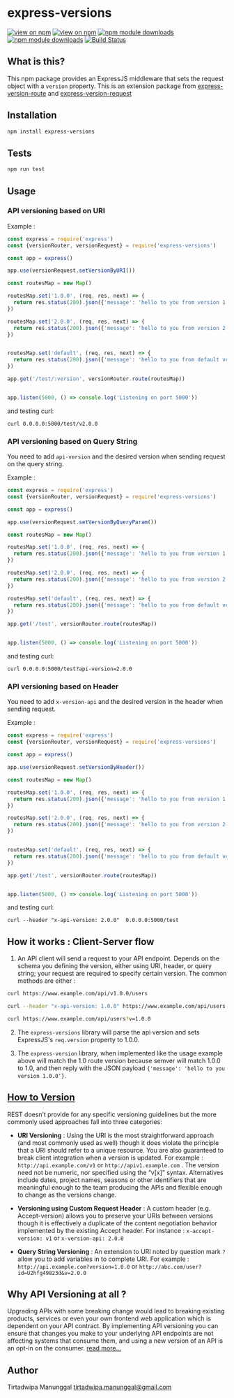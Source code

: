 # express-versions

[![view on npm](http://img.shields.io/npm/v/express-versions.svg)](https://www.npmjs.org/package/express-versions)
[![view on npm](http://img.shields.io/npm/l/express-versions.svg)](https://www.npmjs.org/package/express-versions)
[![npm module downloads](http://img.shields.io/npm/dt/express-versions.svg)](https://www.npmjs.org/package/express-versions)
[![npm module downloads](http://img.shields.io/npm/dt/express-versions.svg)](https://www.npmjs.org/package/express-versions)
[![Build Status](https://travis-ci.com/linerocks/express-version-request.svg?branch=master)](https://travis-ci.com/linerocks/express-version-request)

## What is this?

This npm package provides an ExpressJS middleware that sets the request object with a `version` property.  This is an extension package from [express-version-route](https://www.npmjs.com/package/express-version-route) and [express-version-request](https://www.npmjs.com/package/express-version-request)

## Installation

```bash
npm install express-versions
```

## Tests

```bash
npm run test
```

## Usage
### API versioning based on URI

Example : 

```js
const express = require('express')
const {versionRouter, versionRequest} = require('express-versions')

const app = express()

app.use(versionRequest.setVersionByURI())

const routesMap = new Map()

routesMap.set('1.0.0', (req, res, next) => {
  return res.status(200).json({'message': 'hello to you from version 1.0.0'})
})

routesMap.set('2.0.0', (req, res, next) => {
  return res.status(200).json({'message': 'hello to you from version 2.0.0'})
})


routesMap.set('default', (req, res, next) => {
  return res.status(200).json({'message': 'hello to you from default version'})
})

app.get('/test/:version', versionRouter.route(routesMap))


app.listen(5000, () => console.log('Listening on port 5000'))
``` 

and testing curl:
```curl
curl 0.0.0.0:5000/test/v2.0.0
```

### API versioning based on Query String

You need to add `api-version` and the desired version when sending request on the query string.


Example : 

```js
const express = require('express')
const {versionRouter, versionRequest} = require('express-versions')

const app = express()

app.use(versionRequest.setVersionByQueryParam())

const routesMap = new Map()

routesMap.set('1.0.0', (req, res, next) => {
  return res.status(200).json({'message': 'hello to you from version 1.0.0'})
})

routesMap.set('2.0.0', (req, res, next) => {
  return res.status(200).json({'message': 'hello to you from version 2.0.0'})
})

routesMap.set('default', (req, res, next) => {
  return res.status(200).json({'message': 'hello to you from default version'})
})

app.get('/test', versionRouter.route(routesMap))


app.listen(5000, () => console.log('Listening on port 5000'))
``` 

and testing curl:
```curl
curl 0.0.0.0:5000/test?api-version=2.0.0
```

### API versioning based on Header

You need to add `x-version-api` and the desired version in the header when sending request.

Example : 

```js
const express = require('express')
const {versionRouter, versionRequest} = require('express-versions')

const app = express()

app.use(versionRequest.setVersionByHeader())

const routesMap = new Map()

routesMap.set('1.0.0', (req, res, next) => {
  return res.status(200).json({'message': 'hello to you from version 1.0.0'})
})

routesMap.set('2.0.0', (req, res, next) => {
  return res.status(200).json({'message': 'hello to you from version 2.0.0'})
})


routesMap.set('default', (req, res, next) => {
  return res.status(200).json({'message': 'hello to you from default version'})
})

app.get('/test', versionRouter.route(routesMap))


app.listen(5000, () => console.log('Listening on port 5000'))

``` 

and testing curl:
```curl
curl --header "x-api-version: 2.0.0"  0.0.0.0:5000/test
```

## How it works : Client-Server flow

1. An API client will send a request to your API endpoint. Depends on the schema you defining the version, either using URI, header, or query string; your request are required to specify certain version. The common methods are either : 

```bash
curl https://www.example.com/api/v1.0.0/users

curl --header "x-api-version: 1.0.0" https://www.example.com/api/users

curl https://www.example.com/api/users?v=1.0.0
```

2. The `express-versions` library will parse the api version and sets ExpressJS's `req.version` property to 1.0.0.

3. The `express-version` library, when implemented like the usage example above will match the 1.0 route version because semver will match 1.0.0 to 1.0, and then reply with the JSON payload `{'message': 'hello to you version 1.0.0'}`.  

## [How to Version](https://restfulapi.net/versioning/)

REST doesn’t provide for any specific versioning guidelines but the more commonly used approaches fall into three categories:

- **URI Versioning** : 
  Using the URI is the most straightforward approach (and most commonly used as well) though it does violate the principle that a URI should refer to a unique resource. You are also guaranteed to break client integration when a version is updated. For example : `http://api.example.com/v1` or `http://apiv1.example.com` . The version need not be numeric, nor specified using the “v[x]” syntax. Alternatives include dates, project names, seasons or other identifiers that are meaningful enough to the team producing the APIs and flexible enough to change as the versions change.

- **Versioning using Custom Request Header** : A custom header (e.g. Accept-version) allows you to preserve your URIs between versions though it is effectively a duplicate of the content negotiation behavior implemented by the existing Accept header. For instance : `x-accept-version: v1` or `x-version-api: 2.0.0`

- **Query String Versioning** : An extension to URI noted by question mark `?` allow you to add variables in to complete URI. For example : `http://api.example.com?version=1.0.0` or `http://abc.com/user?id=U2hfg49823d&v=2.0.0`

## Why API Versioning at all ?

Upgrading APIs with some breaking change would lead to breaking existing products, services or even your own frontend web application which is dependent on your API contract. By implementing API versioning you can ensure that changes you make to your underlying API endpoints are not affecting systems that consume them, and using a new version of an API is an opt-in on the consumer. [read more...](https://apigee.com/about/blog/technology/restful-api-design-tips-versioning)

## Author

Tirtadwipa Manunggal <tirtadwipa.manunggal@gmail.com>
